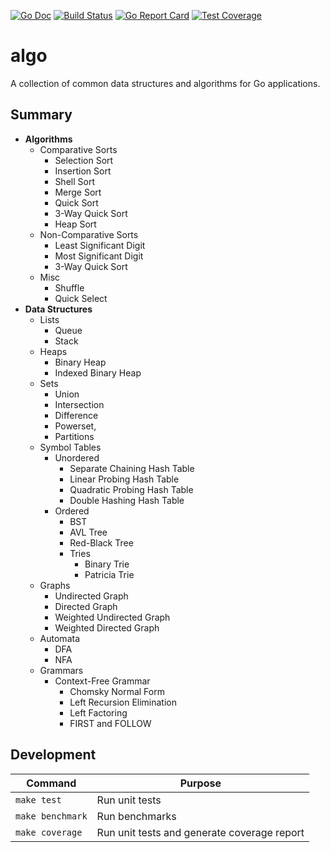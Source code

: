 [![Go Doc][godoc-image]][godoc-url]
[![Build Status][workflow-image]][workflow-url]
[![Go Report Card][goreport-image]][goreport-url]
[![Test Coverage][codecov-image]][codecov-url]

# algo

A collection of common data structures and algorithms for Go applications.

## Summary

  - **Algorithms**
    - Comparative Sorts
      - Selection Sort
      - Insertion Sort
      - Shell Sort
      - Merge Sort
      - Quick Sort
      - 3-Way Quick Sort
      - Heap Sort
    - Non-Comparative Sorts
      - Least Significant Digit
      - Most Significant Digit
      - 3-Way Quick Sort
    - Misc
      - Shuffle
      - Quick Select
  - **Data Structures**
    - Lists
      - Queue
      - Stack
    - Heaps
      - Binary Heap
      - Indexed Binary Heap
    - Sets
      - Union
      - Intersection
      - Difference
      - Powerset,
      - Partitions
    - Symbol Tables
      - Unordered
        - Separate Chaining Hash Table
        - Linear Probing Hash Table
        - Quadratic Probing Hash Table
        - Double Hashing Hash Table
      - Ordered
        - BST
        - AVL Tree
        - Red-Black Tree
        - Tries
          - Binary Trie
          - Patricia Trie
    - Graphs
      - Undirected Graph
      - Directed Graph
      - Weighted Undirected Graph
      - Weighted Directed Graph
    - Automata
      - DFA
      - NFA
    - Grammars
      - Context-Free Grammar
        - Chomsky Normal Form
        - Left Recursion Elimination
        - Left Factoring
        - FIRST and FOLLOW

## Development

| Command          | Purpose                                     |
|------------------|---------------------------------------------|
| `make test`      | Run unit tests                              |
| `make benchmark` | Run benchmarks                              |
| `make coverage`  | Run unit tests and generate coverage report |


[godoc-url]: https://pkg.go.dev/github.com/moorara/algo
[godoc-image]: https://pkg.go.dev/badge/github.com/moorara/algo
[workflow-url]: https://github.com/moorara/algo/actions
[workflow-image]: https://github.com/moorara/algo/workflows/Go/badge.svg
[goreport-url]: https://goreportcard.com/report/github.com/moorara/algo
[goreport-image]: https://goreportcard.com/badge/github.com/moorara/algo
[codecov-url]: https://codecov.io/gh/moorara/algo
[codecov-image]: https://codecov.io/gh/moorara/algo/branch/main/graph/badge.svg
